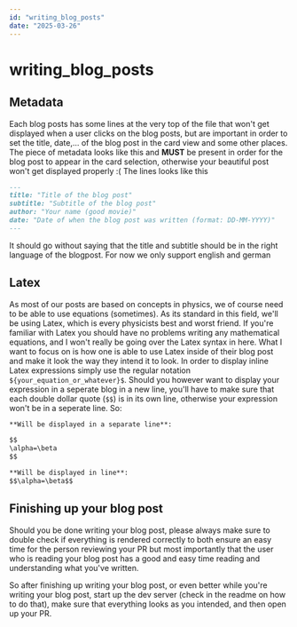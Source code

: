 ```yaml
---
id: "writing_blog_posts"
date: "2025-03-26"
---
```


# writing_blog_posts

## Metadata

Each blog posts has some lines at the very top of the file that won't get displayed when a user clicks on the blog posts, but are important in order to set the title, date,... of the blog post in the card view and some other places.
The piece of metadata looks like this and **MUST** be present in order for the blog post to appear in the card selection, otherwise your beautiful post won't get displayed properly :(
The lines looks like this

```md
---
title: "Title of the blog post"
subtitle: "Subtitle of the blog post"
author: "Your name (good movie)"
date: "Date of when the blog post was written (format: DD-MM-YYYY)"
---
```

It should go without saying that the title and subtitle should be in the right language of the blogpost. For now we only support english and german

## Latex

As most of our posts are based on concepts in physics, we of course need to be able to use equations (sometimes).
As its standard in this field, we'll be using Latex, which is every physicists best and worst friend.
If you're familiar with Latex you should have no problems writing any mathematical equations, and I won't really be going over the Latex syntax in here.
What I want to focus on is how one is able to use Latex inside of their blog post and make it look the way they intend it to look.
In order to display inline Latex expressions simply use the regular notation `${your_equation_or_whatever}$`.
Should you however want to display your expression in a seperate blog in a new line, you'll have to make sure that each double dollar quote (`$$`) is in its own line, otherwise your expression won't be in a seperate line. So:

```md
**Will be displayed in a separate line**:

$$
\alpha=\beta
$$

**Will be displayed in line**:
$$\alpha=\beta$$
```

## Finishing up your blog post

Should you be done writing your blog post, please always make sure to double check if everything is rendered correctly to both ensure an easy time for the person reviewing your PR but most importantly that the user who is reading your blog post has a good and easy time reading and understanding what you've written.

So after finishing up writing your blog post, or even better while you're writing your blog post, start up the dev server (check in the readme on how to do that), make sure that everything looks as you intended, and then open up your PR.

